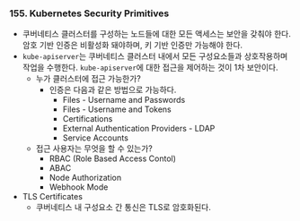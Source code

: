 ### 155. Kubernetes Security Primitives
- 쿠버네티스 클러스터를 구성하는 노드들에 대한 모든 액세스는 보안을 갖춰야 한다. 암호 기반 인증은 비활성화 돼야하며, 키 기반 인증만 가능해야 한다.
- `kube-apiserver`는 쿠버네티스 클러스터 내에서 모든 구성요소들과 상호작용하며 작업을 수행한다. `kube-apiserver`에 대한 접근을 제어하는 것이 1차 보안이다.
	- 누가 클러스터에 접근 가능한가?
		- 인증은 다음과 같은 방법으로 가능하다.
			- Files - Username and Passwords
			- Files - Username and Tokens
			- Certifications
			- External Authentication Providers - LDAP
			- Service Accounts
	- 접근 사용자는 무엇을 할 수 있는가?
		- RBAC (Role Based Access Contol)
		- ABAC
		- Node Authorization
		- Webhook Mode
- TLS Certificates
	- 쿠버네티스 내 구성요소 간 통신은 TLS로 암호화된다.